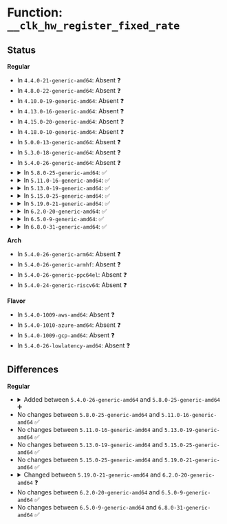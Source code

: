 # Function: <code>__clk_hw_register_fixed_rate</code>

## Status
<b>Regular</b>
<ul>
<li>
In <code>4.4.0-21-generic-amd64</code>: Absent ❓
</li>
<li>
In <code>4.8.0-22-generic-amd64</code>: Absent ❓
</li>
<li>
In <code>4.10.0-19-generic-amd64</code>: Absent ❓
</li>
<li>
In <code>4.13.0-16-generic-amd64</code>: Absent ❓
</li>
<li>
In <code>4.15.0-20-generic-amd64</code>: Absent ❓
</li>
<li>
In <code>4.18.0-10-generic-amd64</code>: Absent ❓
</li>
<li>
In <code>5.0.0-13-generic-amd64</code>: Absent ❓
</li>
<li>
In <code>5.3.0-18-generic-amd64</code>: Absent ❓
</li>
<li>
In <code>5.4.0-26-generic-amd64</code>: Absent ❓
</li>
<li>
<details>
<summary>In <code>5.8.0-25-generic-amd64</code>: ✅</summary>

```c
struct clk_hw * __clk_hw_register_fixed_rate(struct device * dev, struct device_node * np, const char * name, const char * parent_name, const struct clk_hw * parent_hw, const struct clk_parent_data * parent_data, long unsigned int flags, long unsigned int fixed_rate, long unsigned int fixed_accuracy, long unsigned int clk_fixed_flags)
```

```json
{
  "name": "__clk_hw_register_fixed_rate",
  "collision_type": "Unique Global",
  "inline_type": "No",
  "funcs": [
    {
      "addr": 18446744071586200320,
      "name": "__clk_hw_register_fixed_rate",
      "external": true,
      "loc": "drivers/clk/clk-fixed-rate.c:52",
      "file": "drivers/clk/clk-fixed-rate.c",
      "inline": "seen, unknown",
      "caller_inline": [],
      "caller_func": [
        "drivers/clk/clk-fixed-rate.c:clk_register_fixed_rate",
        "drivers/clk/x86/clk-pmc-atom.c:plt_clk_register_parents",
        "drivers/clk/x86/clk-st.c:st_clk_probe",
        "drivers/clk/x86/clk-st.c:st_clk_probe"
      ]
    }
  ],
  "symbols": [
    {
      "addr": 18446744071586200320,
      "name": "__clk_hw_register_fixed_rate",
      "section": ".text",
      "bind": "STB_GLOBAL",
      "size": 352
    }
  ]
}
```
</details>
</li>
<li>
<details>
<summary>In <code>5.11.0-16-generic-amd64</code>: ✅</summary>

```c
struct clk_hw * __clk_hw_register_fixed_rate(struct device * dev, struct device_node * np, const char * name, const char * parent_name, const struct clk_hw * parent_hw, const struct clk_parent_data * parent_data, long unsigned int flags, long unsigned int fixed_rate, long unsigned int fixed_accuracy, long unsigned int clk_fixed_flags)
```

```json
{
  "name": "__clk_hw_register_fixed_rate",
  "collision_type": "Unique Global",
  "inline_type": "No",
  "funcs": [
    {
      "addr": 18446744071586319696,
      "name": "__clk_hw_register_fixed_rate",
      "external": true,
      "loc": "drivers/clk/clk-fixed-rate.c:52",
      "file": "drivers/clk/clk-fixed-rate.c",
      "inline": "seen, unknown",
      "caller_inline": [],
      "caller_func": [
        "drivers/clk/clk-fixed-rate.c:clk_register_fixed_rate",
        "drivers/clk/x86/clk-pmc-atom.c:plt_clk_register_parents",
        "drivers/clk/x86/clk-fch.c:fch_clk_probe",
        "drivers/clk/x86/clk-fch.c:fch_clk_probe",
        "drivers/clk/x86/clk-fch.c:fch_clk_probe"
      ]
    }
  ],
  "symbols": [
    {
      "addr": 18446744071586319696,
      "name": "__clk_hw_register_fixed_rate",
      "section": ".text",
      "bind": "STB_GLOBAL",
      "size": 352
    }
  ]
}
```
</details>
</li>
<li>
<details>
<summary>In <code>5.13.0-19-generic-amd64</code>: ✅</summary>

```c
struct clk_hw * __clk_hw_register_fixed_rate(struct device * dev, struct device_node * np, const char * name, const char * parent_name, const struct clk_hw * parent_hw, const struct clk_parent_data * parent_data, long unsigned int flags, long unsigned int fixed_rate, long unsigned int fixed_accuracy, long unsigned int clk_fixed_flags)
```

```json
{
  "name": "__clk_hw_register_fixed_rate",
  "collision_type": "Unique Global",
  "inline_type": "No",
  "funcs": [
    {
      "addr": 18446744071586193568,
      "name": "__clk_hw_register_fixed_rate",
      "external": true,
      "loc": "drivers/clk/clk-fixed-rate.c:52",
      "file": "drivers/clk/clk-fixed-rate.c",
      "inline": "seen, unknown",
      "caller_inline": [],
      "caller_func": [
        "drivers/clk/clk-fixed-rate.c:clk_register_fixed_rate",
        "drivers/clk/x86/clk-pmc-atom.c:plt_clk_register_parents",
        "drivers/clk/x86/clk-fch.c:fch_clk_probe",
        "drivers/clk/x86/clk-fch.c:fch_clk_probe",
        "drivers/clk/x86/clk-fch.c:fch_clk_probe"
      ]
    }
  ],
  "symbols": [
    {
      "addr": 18446744071586193568,
      "name": "__clk_hw_register_fixed_rate",
      "section": ".text",
      "bind": "STB_GLOBAL",
      "size": 333
    }
  ]
}
```
</details>
</li>
<li>
<details>
<summary>In <code>5.15.0-25-generic-amd64</code>: ✅</summary>

```c
struct clk_hw * __clk_hw_register_fixed_rate(struct device * dev, struct device_node * np, const char * name, const char * parent_name, const struct clk_hw * parent_hw, const struct clk_parent_data * parent_data, long unsigned int flags, long unsigned int fixed_rate, long unsigned int fixed_accuracy, long unsigned int clk_fixed_flags)
```

```json
{
  "name": "__clk_hw_register_fixed_rate",
  "collision_type": "Unique Global",
  "inline_type": "No",
  "funcs": [
    {
      "addr": 18446744071586696240,
      "name": "__clk_hw_register_fixed_rate",
      "external": true,
      "loc": "drivers/clk/clk-fixed-rate.c:52",
      "file": "drivers/clk/clk-fixed-rate.c",
      "inline": "seen, unknown",
      "caller_inline": [],
      "caller_func": [
        "drivers/clk/clk-fixed-rate.c:clk_register_fixed_rate",
        "drivers/clk/x86/clk-pmc-atom.c:plt_clk_register_parents",
        "drivers/clk/x86/clk-fch.c:fch_clk_probe",
        "drivers/clk/x86/clk-fch.c:fch_clk_probe",
        "drivers/clk/x86/clk-fch.c:fch_clk_probe"
      ]
    }
  ],
  "symbols": [
    {
      "addr": 18446744071586696240,
      "name": "__clk_hw_register_fixed_rate",
      "section": ".text",
      "bind": "STB_GLOBAL",
      "size": 333
    }
  ]
}
```
</details>
</li>
<li>
<details>
<summary>In <code>5.19.0-21-generic-amd64</code>: ✅</summary>

```c
struct clk_hw * __clk_hw_register_fixed_rate(struct device * dev, struct device_node * np, const char * name, const char * parent_name, const struct clk_hw * parent_hw, const struct clk_parent_data * parent_data, long unsigned int flags, long unsigned int fixed_rate, long unsigned int fixed_accuracy, long unsigned int clk_fixed_flags)
```

```json
{
  "name": "__clk_hw_register_fixed_rate",
  "collision_type": "Unique Global",
  "inline_type": "No",
  "funcs": [
    {
      "addr": 18446744071587968640,
      "name": "__clk_hw_register_fixed_rate",
      "external": true,
      "loc": "drivers/clk/clk-fixed-rate.c:52",
      "file": "drivers/clk/clk-fixed-rate.c",
      "inline": "seen, unknown",
      "caller_inline": [],
      "caller_func": [
        "drivers/clk/clk-fixed-rate.c:clk_register_fixed_rate",
        "drivers/clk/x86/clk-pmc-atom.c:plt_clk_register_parents",
        "drivers/clk/x86/clk-fch.c:fch_clk_probe",
        "drivers/clk/x86/clk-fch.c:fch_clk_probe",
        "drivers/clk/x86/clk-fch.c:fch_clk_probe"
      ]
    }
  ],
  "symbols": [
    {
      "addr": 18446744071587968640,
      "name": "__clk_hw_register_fixed_rate",
      "section": ".text",
      "bind": "STB_GLOBAL",
      "size": 342
    }
  ]
}
```
</details>
</li>
<li>
<details>
<summary>In <code>6.2.0-20-generic-amd64</code>: ✅</summary>

```c
struct clk_hw * __clk_hw_register_fixed_rate(struct device * dev, struct device_node * np, const char * name, const char * parent_name, const struct clk_hw * parent_hw, const struct clk_parent_data * parent_data, long unsigned int flags, long unsigned int fixed_rate, long unsigned int fixed_accuracy, long unsigned int clk_fixed_flags, bool devm)
```

```json
{
  "name": "__clk_hw_register_fixed_rate",
  "collision_type": "Unique Global",
  "inline_type": "No",
  "funcs": [
    {
      "addr": 18446744071589331008,
      "name": "__clk_hw_register_fixed_rate",
      "external": true,
      "loc": "drivers/clk/clk-fixed-rate.c:64",
      "file": "drivers/clk/clk-fixed-rate.c",
      "inline": "seen, unknown",
      "caller_inline": [],
      "caller_func": [
        "drivers/clk/clk-fixed-rate.c:clk_register_fixed_rate",
        "drivers/clk/x86/clk-fch.c:fch_clk_probe",
        "drivers/clk/x86/clk-fch.c:fch_clk_probe",
        "drivers/clk/x86/clk-fch.c:fch_clk_probe",
        "drivers/clk/x86/clk-pmc-atom.c:plt_clk_register_parents"
      ]
    }
  ],
  "symbols": [
    {
      "addr": 18446744071589331008,
      "name": "__clk_hw_register_fixed_rate",
      "section": ".text",
      "bind": "STB_GLOBAL",
      "size": 455
    }
  ]
}
```
</details>
</li>
<li>
<details>
<summary>In <code>6.5.0-9-generic-amd64</code>: ✅</summary>

```c
struct clk_hw * __clk_hw_register_fixed_rate(struct device * dev, struct device_node * np, const char * name, const char * parent_name, const struct clk_hw * parent_hw, const struct clk_parent_data * parent_data, long unsigned int flags, long unsigned int fixed_rate, long unsigned int fixed_accuracy, long unsigned int clk_fixed_flags, bool devm)
```

```json
{
  "name": "__clk_hw_register_fixed_rate",
  "collision_type": "Unique Global",
  "inline_type": "No",
  "funcs": [
    {
      "addr": 18446744071589629200,
      "name": "__clk_hw_register_fixed_rate",
      "external": true,
      "loc": "drivers/clk/clk-fixed-rate.c:64",
      "file": "drivers/clk/clk-fixed-rate.c",
      "inline": "seen, unknown",
      "caller_inline": [],
      "caller_func": [
        "drivers/clk/clk-fixed-rate.c:clk_register_fixed_rate",
        "drivers/clk/x86/clk-fch.c:fch_clk_probe",
        "drivers/clk/x86/clk-fch.c:fch_clk_probe",
        "drivers/clk/x86/clk-fch.c:fch_clk_probe",
        "drivers/clk/x86/clk-pmc-atom.c:plt_clk_register_parents"
      ]
    }
  ],
  "symbols": [
    {
      "addr": 18446744071589629200,
      "name": "__clk_hw_register_fixed_rate",
      "section": ".text",
      "bind": "STB_GLOBAL",
      "size": 455
    }
  ]
}
```
</details>
</li>
<li>
<details>
<summary>In <code>6.8.0-31-generic-amd64</code>: ✅</summary>

```c
struct clk_hw * __clk_hw_register_fixed_rate(struct device * dev, struct device_node * np, const char * name, const char * parent_name, const struct clk_hw * parent_hw, const struct clk_parent_data * parent_data, long unsigned int flags, long unsigned int fixed_rate, long unsigned int fixed_accuracy, long unsigned int clk_fixed_flags, bool devm)
```

```json
{
  "name": "__clk_hw_register_fixed_rate",
  "collision_type": "Unique Global",
  "inline_type": "No",
  "funcs": [
    {
      "addr": 18446744071589939152,
      "name": "__clk_hw_register_fixed_rate",
      "external": true,
      "loc": "drivers/clk/clk-fixed-rate.c:64",
      "file": "drivers/clk/clk-fixed-rate.c",
      "inline": "seen, unknown",
      "caller_inline": [],
      "caller_func": [
        "drivers/clk/clk-fixed-rate.c:clk_register_fixed_rate",
        "drivers/clk/x86/clk-fch.c:fch_clk_probe",
        "drivers/clk/x86/clk-fch.c:fch_clk_probe",
        "drivers/clk/x86/clk-fch.c:fch_clk_probe",
        "drivers/clk/x86/clk-pmc-atom.c:plt_clk_register_parents"
      ]
    }
  ],
  "symbols": [
    {
      "addr": 18446744071589939152,
      "name": "__clk_hw_register_fixed_rate",
      "section": ".text",
      "bind": "STB_GLOBAL",
      "size": 506
    }
  ]
}
```
</details>
</li>
</ul>
<b>Arch</b>
<ul>
<li>
In <code>5.4.0-26-generic-arm64</code>: Absent ❓
</li>
<li>
In <code>5.4.0-26-generic-armhf</code>: Absent ❓
</li>
<li>
In <code>5.4.0-26-generic-ppc64el</code>: Absent ❓
</li>
<li>
In <code>5.4.0-24-generic-riscv64</code>: Absent ❓
</li>
</ul>
<b>Flavor</b>
<ul>
<li>
In <code>5.4.0-1009-aws-amd64</code>: Absent ❓
</li>
<li>
In <code>5.4.0-1010-azure-amd64</code>: Absent ❓
</li>
<li>
In <code>5.4.0-1009-gcp-amd64</code>: Absent ❓
</li>
<li>
In <code>5.4.0-26-lowlatency-amd64</code>: Absent ❓
</li>
</ul>

## Differences
<b>Regular</b>
<ul>
<li>
<details>
<summary>Added between <code>5.4.0-26-generic-amd64</code> and <code>5.8.0-25-generic-amd64</code> ➕</summary>

```c
struct clk_hw * __clk_hw_register_fixed_rate(struct device * dev, struct device_node * np, const char * name, const char * parent_name, const struct clk_hw * parent_hw, const struct clk_parent_data * parent_data, long unsigned int flags, long unsigned int fixed_rate, long unsigned int fixed_accuracy, long unsigned int clk_fixed_flags)
```
</details>
</li>
<li>
No changes between <code>5.8.0-25-generic-amd64</code> and <code>5.11.0-16-generic-amd64</code> ✅
</li>
<li>
No changes between <code>5.11.0-16-generic-amd64</code> and <code>5.13.0-19-generic-amd64</code> ✅
</li>
<li>
No changes between <code>5.13.0-19-generic-amd64</code> and <code>5.15.0-25-generic-amd64</code> ✅
</li>
<li>
No changes between <code>5.15.0-25-generic-amd64</code> and <code>5.19.0-21-generic-amd64</code> ✅
</li>
<li>
<details>
<summary>Changed between <code>5.19.0-21-generic-amd64</code> and <code>6.2.0-20-generic-amd64</code> ❓</summary>
<ul>
<li>
<b>Param added. </b>
<code>bool devm</code>
</li>
</ul>
</details>
</li>
<li>
No changes between <code>6.2.0-20-generic-amd64</code> and <code>6.5.0-9-generic-amd64</code> ✅
</li>
<li>
No changes between <code>6.5.0-9-generic-amd64</code> and <code>6.8.0-31-generic-amd64</code> ✅
</li>
</ul>
